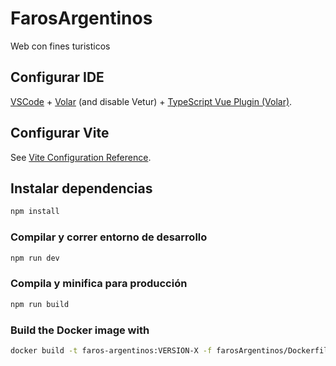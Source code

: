 # FarosArgentinos
 Web con fines turisticos

## Configurar IDE

[VSCode](https://code.visualstudio.com/) + [Volar](https://marketplace.visualstudio.com/items?itemName=Vue.volar) (and disable Vetur) + [TypeScript Vue Plugin (Volar)](https://marketplace.visualstudio.com/items?itemName=Vue.vscode-typescript-vue-plugin).

## Configurar Vite

See [Vite Configuration Reference](https://vitejs.dev/config/).

## Instalar dependencias

```sh
npm install
```

### Compilar y correr entorno de desarrollo

```sh
npm run dev
```

### Compila y minifica para producción

```sh
npm run build

```

### Build the Docker image with

```sh
docker build -t faros-argentinos:VERSION-X -f farosArgentinos/Dockerfile .

```
